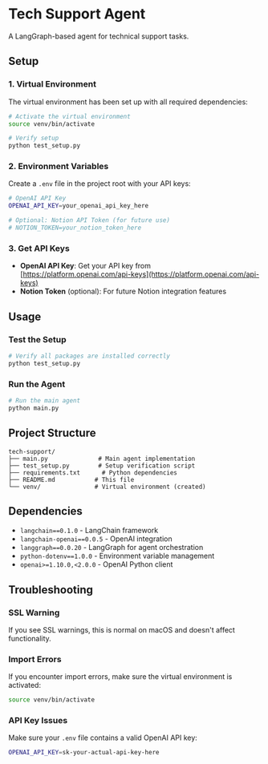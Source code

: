 # Tech Support Agent

A LangGraph-based agent for technical support tasks.

## Setup

### 1. Virtual Environment

The virtual environment has been set up with all required dependencies:

```bash
# Activate the virtual environment
source venv/bin/activate

# Verify setup
python test_setup.py
```

### 2. Environment Variables

Create a `.env` file in the project root with your API keys:

```bash
# OpenAI API Key
OPENAI_API_KEY=your_openai_api_key_here

# Optional: Notion API Token (for future use)
# NOTION_TOKEN=your_notion_token_here
```

### 3. Get API Keys

- **OpenAI API Key**: Get your API key from [https://platform.openai.com/api-keys](https://platform.openai.com/api-keys)
- **Notion Token** (optional): For future Notion integration features

## Usage

### Test the Setup

```bash
# Verify all packages are installed correctly
python test_setup.py
```

### Run the Agent

```bash
# Run the main agent
python main.py
```

## Project Structure

```
tech-support/
├── main.py              # Main agent implementation
├── test_setup.py        # Setup verification script
├── requirements.txt      # Python dependencies
├── README.md           # This file
└── venv/               # Virtual environment (created)
```

## Dependencies

- `langchain==0.1.0` - LangChain framework
- `langchain-openai==0.0.5` - OpenAI integration
- `langgraph==0.0.20` - LangGraph for agent orchestration
- `python-dotenv==1.0.0` - Environment variable management
- `openai>=1.10.0,<2.0.0` - OpenAI Python client

## Troubleshooting

### SSL Warning
If you see SSL warnings, this is normal on macOS and doesn't affect functionality.

### Import Errors
If you encounter import errors, make sure the virtual environment is activated:
```bash
source venv/bin/activate
```

### API Key Issues
Make sure your `.env` file contains a valid OpenAI API key:
```bash
OPENAI_API_KEY=sk-your-actual-api-key-here
``` 